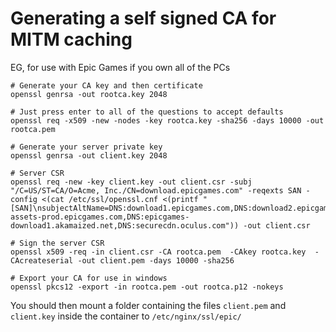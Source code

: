 # Generating a self signed CA for MITM caching

EG, for use with Epic Games if you own all of the PCs

```
# Generate your CA key and then certificate
openssl genrsa -out rootca.key 2048

# Just press enter to all of the questions to accept defaults
openssl req -x509 -new -nodes -key rootca.key -sha256 -days 10000 -out rootca.pem

# Generate your server private key
openssl genrsa -out client.key 2048

# Server CSR
openssl req -new -key client.key -out client.csr -subj "/C=US/ST=CA/O=Acme, Inc./CN=download.epicgames.com" -reqexts SAN -config <(cat /etc/ssl/openssl.cnf <(printf "[SAN]\nsubjectAltName=DNS:download1.epicgames.com,DNS:download2.epicgames.com,DNS:download3.epicgames.com,DNS:download4.epicgames.com,DNS:cdn1.epicgames.com,DNS:cdn2.epicgames.com,DNS:cdn1.unrealengine.com,DNS:cdn2.unrealengine.com,DNS:cdn3.unrealengine.com,DNS:static-assets-prod.epicgames.com,DNS:epicgames-download1.akamaized.net,DNS:securecdn.oculus.com")) -out client.csr

# Sign the server CSR
openssl x509 -req -in client.csr -CA rootca.pem  -CAkey rootca.key  -CAcreateserial -out client.pem -days 10000 -sha256

# Export your CA for use in windows
openssl pkcs12 -export -in rootca.pem -out rootca.p12 -nokeys

```

You should then mount a folder containing the files `client.pem` and `client.key` inside the container to `/etc/nginx/ssl/epic/`

